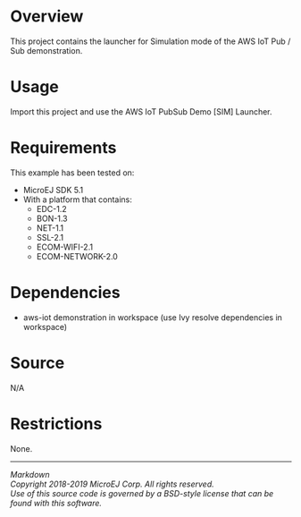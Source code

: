 # Overview

This project contains the launcher for Simulation mode of the AWS IoT Pub / Sub demonstration.

# Usage

Import this project and use the AWS IoT PubSub Demo [SIM] Launcher.

# Requirements

This example has been tested on:

* MicroEJ SDK 5.1
* With a platform that contains:
    * EDC-1.2
    * BON-1.3
    * NET-1.1
    * SSL-2.1
    * ECOM-WIFI-2.1
    * ECOM-NETWORK-2.0

# Dependencies

  - aws-iot demonstration in workspace (use Ivy resolve dependencies in workspace)

# Source

N/A

# Restrictions

None.

---  
_Markdown_   
_Copyright 2018-2019 MicroEJ Corp. All rights reserved._   
_Use of this source code is governed by a BSD-style license that can be found with this software._   